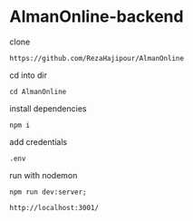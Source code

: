 # AlmanOnline-backend

clone

`https://github.com/RezaHajipour/AlmanOnline`

cd into dir

`cd AlmanOnline`

install dependencies

`npm i`

add credentials

`.env`

run with nodemon

`npm run dev:server;`

`http://localhost:3001/`

